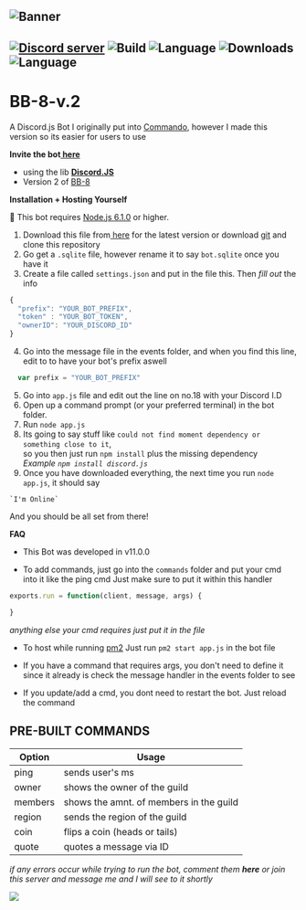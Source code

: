 ![Banner](https://i.ytimg.com/vi/QSn6sW1v2fw/maxresdefault.jpg)
<br>
---
 <a href="https://discord.gg/TsaGrwg"><img src="https://discordapp.com/api/guilds/304768817526210562/embed.png" alt="Discord server" /></a>
![Build](https://img.shields.io/badge/build-passing-brightgreen.svg?style=flat-square)
![Language](https://img.shields.io/badge/language-javascript-orange.svg?style=flat-square)
![Downloads](https://img.shields.io/badge/downloads-36-blue.svg?style=flat-square)
![Language](https://img.shields.io/badge/⭐-3-green.svg?style=social)
---
# BB-8-v.2

A Discord.js Bot I originally put into <a href="https://github.com/Gawdl3y/discord.js-commando/blob/master/README.md">Commando</a>, however I made this version so its easier for users to use

**Invite the bot<a href="https://discordapp.com/oauth2/authorize?client_id=251715073553203200&scope=bot&permissions=32014"> here</a>**



- using the lib <a href="https://discord.js.org/#/"  target="_blank"><strong>Discord.JS</strong></a>
- Version 2 of <a href="https://github.com/YaBoyWonder/BB-8-Bot">BB-8</a>


**__Installation + Hosting Yourself__**



🚦 This bot requires <a href="https://nodejs.org/en/">Node.js 6.1.0</a> or higher.

  1. Download this file from<a href="https://github.com/YaBoyWonder/BB-8-v.2/releases/tag/v1.0.0"> here</a> for the latest version or download <a href="https://git-scm.com/downloads">git</a> and clone this repository
  2. Go get a `.sqlite` file, however rename it to say `bot.sqlite` once you have it
  3. Create a file called `settings.json` and put in the file this. Then *fill out* the info
  ```js
  {
	"prefix": "YOUR_BOT_PREFIX",
	"token" : "YOUR_BOT_TOKEN",
	"ownerID": "YOUR_DISCORD_ID"
}
```
 4. Go into the message file in the events folder, and when you find this line, edit to to have your bot's prefix aswell
 ```js
   var prefix = "YOUR_BOT_PREFIX"
   ```
 5. Go into `app.js` file and edit out the line on no.18 with your Discord I.D
 5. Open up a command prompt (or your preferred terminal) in the bot folder.
 6. Run `node app.js` 
 7. Its going to say stuff like `could not find moment dependency or something close to it`,<br> 
 so you then just run `npm install` plus the missing dependency<br>
 *Example*
 *`npm install discord.js`*
 8. Once you have downloaded everything, the next time you run `node app.js`, it should say<br>
 <!--<img align="right" height="260" src="http://i.imgur.com/Wna1Yrn.png"> -->
	`I'm Online`

And you should be all set from there!

**FAQ**

 - This Bot was developed in v11.0.0

 - To add commands, just go into the `commands` folder and put your cmd into it like the ping cmd
 Just make sure to put it within this handler
 ```js
 exports.run = function(client, message, args) {

}
 ```
 *anything else your cmd requires just put it in the file*

 - To host while running <a href="http://pm2.keymetrics.io">pm2</a> 
 Just run `pm2 start app.js` in the bot file
 
 - If you have a command that requires args, you don't need to define it since it already is
 check the message handler in the events folder to see
 
- If you update/add a cmd, you dont need to restart the bot. Just reload the command

## PRE-BUILT COMMANDS
| Option        | Usage         |
| ------------- |---------------|
| ping           | sends user's ms |
| owner          | shows the owner of the guild              |
| members          | shows the amnt. of members in the guild             |
| region          | sends the region of the guild          |
| coin          | flips a coin (heads or tails)         |
| quote          | quotes a message via ID         |

*if any errors occur while trying to run the bot, comment them **here** or join this server and message me and I will see to it shortly*

 [![](https://discordapp.com/api/guilds/304768817526210562/embed.png?style=banner2)](https://discord.gg/TsaGrwg)

